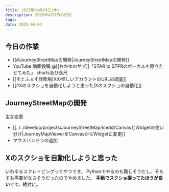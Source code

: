 ```yaml
---
title: 2025年04月03日(木)
description: 2025年4月3日の日記
tags:
date: 2025-04-03
---
```


## 今日の作業
- [[#JourneyStreetMapの開発|JourneyStreetMapの開発]]
- YouTube 動画投稿 @[[おかゆのサブ]]「STAR to STPRのボーカルを際立たせてみた」 shorts及び長尺
- [[すとふぇす詐欺垢|Xの怪しいアカウントのURLの調査]]
- [[#Xのスクショを自動化しようと思った|Xのスクショの自動化]]
## JourneyStreetMapの開発
主な変更
- [[../../develop/projects/JourneyStreetMap/icedのCanvasとWidgetの使い分け|JourneyMapViewerをCanvasからWidgetに変更]]
- マウスハンドラの追加
## Xのスクショを自動化しようと思った
いわゆるスクレイピングってやつです。
Pythonでやるのも難しそうだし、そもそも需要がなさそうだったのでやめました。
**手動でスクショ撮ってたほうが良い**です。絶対に。
